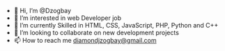 - 👋 Hi, I’m @Dzogbay
- 👀 I’m interested in web Developer job
- 🌱 I’m currently Skilled in HTML, CSS, JavaScript, PHP, Python and C++
- 💞️ I’m looking to collaborate on new development projects
- 📫 How to reach me diamondjzogbay@gmail.com

<!---
Dzogbay/Diamond J Zogbay is a Business Administration student, but I love the Technology field, so it make me take up several Certificate Courses in IT which have given me broad knowledge in the Technology field `README.md` (this file) appears on your GitHub profile.
You can click the Preview link to take a look at your changes.
--->
